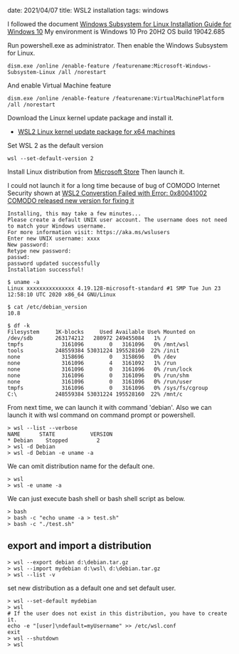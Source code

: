 date: 2021/04/07
title: WSL2 installation
tags: windows

I followed the document [Windows Subsystem for Linux Installation Guide for Windows 10](https://docs.microsoft.com/en-us/windows/wsl/install-win10)
My environment is Windows 10 Pro 20H2 OS build 19042.685

Run powershell.exe as administrator.
Then enable the Windows Subsystem for Linux.

	dism.exe /online /enable-feature /featurename:Microsoft-Windows-Subsystem-Linux /all /norestart

And enable Virtual Machine feature

	dism.exe /online /enable-feature /featurename:VirtualMachinePlatform /all /norestart

Download the Linux kernel update package and install it.
- [WSL2 Linux kernel update package for x64 machines](https://wslstorestorage.blob.core.windows.net/wslblob/wsl_update_x64.msi)

Set WSL 2 as the default version

	wsl --set-default-version 2

Install Linux distribution from [Microsoft Store](https://docs.microsoft.com/en-us/windows/wsl/install-win10)
Then launch it.


I could not launch it for a long time because of bug of COMODO Internet Security shown at [WSL2 Converstion Failed with Error: 0x80041002 ](https://github.com/microsoft/WSL/issues/5329)
[COMODO released new version for fixing it](https://forums.comodo.com/news-announcements-feedback-cis/comodo-internet-security-2020-v12228012-released-t126945.0.html)

	Installing, this may take a few minutes...
	Please create a default UNIX user account. The username does not need to match your Windows username.
	For more information visit: https://aka.ms/wslusers
	Enter new UNIX username: xxxx
	New password:
	Retype new password:
	passwd: 
	password updated successfully
	Installation successful!

	$ uname -a
	Linux xxxxxxxxxxxxxxx 4.19.128-microsoft-standard #1 SMP Tue Jun 23 12:58:10 UTC 2020 x86_64 GNU/Linux

	$ cat /etc/debian_version
	10.8

	$ df -k
	Filesystem     1K-blocks     Used Available Use% Mounted on
	/dev/sdb       263174212   280972 249455084   1% /
	tmpfs            3161096        0   3161096   0% /mnt/wsl
	tools          248559384 53031224 195528160  22% /init
	none             3158696        0   3158696   0% /dev
	none             3161096        4   3161092   1% /run
	none             3161096        0   3161096   0% /run/lock
	none             3161096        0   3161096   0% /run/shm
	none             3161096        0   3161096   0% /run/user
	tmpfs            3161096        0   3161096   0% /sys/fs/cgroup
	C:\            248559384 53031224 195528160  22% /mnt/c

From next time, we can launch it with command 'debian'.
Also we can launch it with wsl command on command prompt or powershell.

	> wsl --list --verbose
	NAME      STATE           VERSION
	* Debian    Stopped         2
	> wsl -d Debian
	> wsl -d Debian -e uname -a

We can omit distribution name for the default one.

	> wsl
	> wsl -e uname -a

We can just execute bash shell or bash shell script as below.

	> bash
	> bash -c "echo uname -a > test.sh"
	> bash -c "./test.sh"

## export and import a distribution

	> wsl --export debian d:\debian.tar.gz
	> wsl --import mydebian d:\wsl\ d:\debian.tar.gz
	> wsl --list -v

set new distribution as a default one and set default user.

	> wsl --set-default mydebian
	> wsl
	# If the user does not exist in this distribution, you have to create it.
	echo -e "[user]\ndefault=myUsername" >> /etc/wsl.conf
	exit
	> wsl --shutdown
	> wsl

